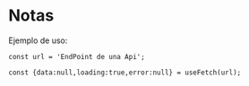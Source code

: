 # Notas

Ejemplo de uso:
```
const url = 'EndPoint de una Api';

const {data:null,loading:true,error:null} = useFetch(url);
```